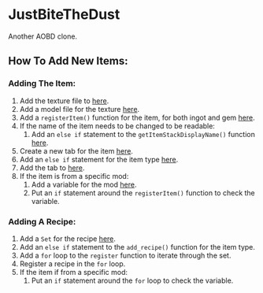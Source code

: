 # JustBiteTheDust
Another AOBD clone.

## How To Add New Items:
### Adding The Item:
1. Add the texture file to [here](https://github.com/DeflatedPickle/JustBiteTheDust/tree/master/src/main/resources/assets/justbitethedust/textures/items).
2. Add a model file for the texture [here](https://github.com/DeflatedPickle/JustBiteTheDust/tree/master/src/main/resources/assets/justbitethedust/models/item).
3. Add a `registerItem()` function for the item, for both ingot and gem [here](https://github.com/DeflatedPickle/JustBiteTheDust/blob/master/src/main/java/com/deflatedpickle/justbitethedust/init/ModItems.java).
4. If the name of the item needs to be changed to be readable:
    1. Add an `else if` statement to the `getItemStackDisplayName()` function [here](https://github.com/DeflatedPickle/JustBiteTheDust/blob/master/src/main/java/com/deflatedpickle/justbitethedust/items/ItemBase.java).
5. Create a new tab for the item [here](https://github.com/DeflatedPickle/JustBiteTheDust/blob/master/src/main/java/com/deflatedpickle/justbitethedust/init/ModCreativeTabs.java).
6. Add an `else if` statement for the item type [here](https://github.com/DeflatedPickle/JustBiteTheDust/blob/master/src/main/java/com/deflatedpickle/justbitethedust/items/ItemBase.java).
7. Add the tab to [here](https://github.com/DeflatedPickle/JustBiteTheDust/blob/master/src/main/resources/assets/justbitethedust/lang/en_US.lang).
8. If the item is from a specific mod:
    1. Add a variable for the mod [here](https://github.com/DeflatedPickle/JustBiteTheDust/blob/master/src/main/java/com/deflatedpickle/justbitethedust/JustBiteTheDust.java).
    2. Put an `if` statement around the `registerItem()` function to check the variable.
    
### Adding A Recipe:
1. Add a `Set` for the recipe [here](https://github.com/DeflatedPickle/JustBiteTheDust/blob/master/src/main/java/com/deflatedpickle/justbitethedust/init/ModCrafting.java).
2. Add an `else if` statement to the `add_recipe()` function for the item type.
3. Add a `for` loop to the `register` function to iterate through the set.
4. Register a recipe in the `for` loop.
5. If the item if from a specific mod:
    1. Put an `if` statement around the `for` loop to check the variable.
